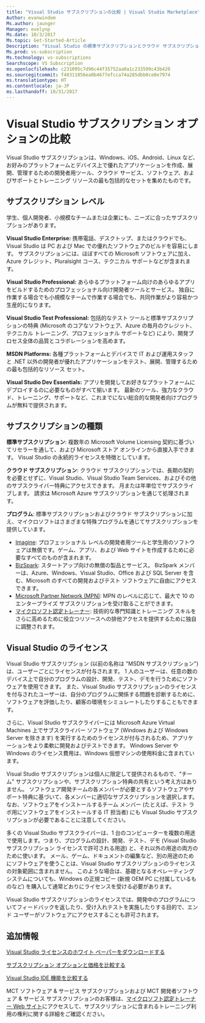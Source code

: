 ```yaml
---
title: "Visual Studio サブスクリプションの比較 | Visual Studio Marketplace"
Author: evanwindom
Ms.author: jaunger
Manager: evelynp
Ms.date: 10/3/2017
Ms.topic: Get-Started-Article
Description: "Visual Studio の標準サブスクリプションとクラウド サブスクリプションの機能と利点を比較します。"
Ms.prod: vs-subscription
Ms.technology: vs-subscriptions
Searchscope: VS Subscription
ms.openlocfilehash: c231095c7d96c44f35752aa0a1c233599c43b420
ms.sourcegitcommit: f40311056ea0b4677efcca74a285dbb0ce0e7974
ms.translationtype: HT
ms.contentlocale: ja-JP
ms.lasthandoff: 10/31/2017
---
```

# <a name="compare-visual-studio-subscription-options"></a>Visual Studio サブスクリプション オプションの比較

Visual Studio サブスクリプションは、Windows、iOS、Android、Linux など、お好みのプラットフォームとデバイス上で優れたアプリケーションを作成、展開、管理するための開発者用ツール、クラウド サービス、ソフトウェア、およびサポートとトレーニング リソースの最も包括的なセットを集めたものです。 

## <a name="subscription-levels"></a>サブスクリプション レベル
学生、個人開発者、小規模なチームまたは企業にも、ニーズに合ったサブスクリプションがあります。 

**Visual Studio Enterprise:** 携帯電話、デスクトップ、またはクラウドでも、Visual Studio は PC および Mac での優れたソフトウェアのビルドを容易にします。 サブスクリプションには、ほぼすべての Microsoft ソフトウェアに加え、Azure クレジット、Pluralsight コース、テクニカル サポートなどが含まれます。

**Visual Studio Professional:** あらゆるプラットフォーム向けのあらゆるアプリをビルドするためのプロフェッショナル向け開発者ツールとサービス。 独自に作業する場合でも小規模なチームで作業する場合でも、共同作業がより容易かつ生産的になります。

**Visual Studio Test Professional:** 包括的なテスト ツールと標準サブスクリプションの特典 (Microsoft のコアなソフトウェア、Azure の毎月のクレジット、テクニカル トレーニング、プロフェッショナル サポートなど) により、開発プロセス全体の品質とコラボレーションを高めます。

**MSDN Platforms:** 各種プラットフォームとデバイスで IT および運用スタッフと .NET 以外の開発者が優れたアプリケーションをテスト、展開、管理するための最も包括的なリソース セット。

**Visual Studio Dev Essentials:** アプリを開発してお好きなプラットフォームにデプロイするのに必要なものがすべて揃います。 最新のツール、強力なクラウド、トレーニング、サポートなど、これまでにない総合的な開発者向けプログラムが無料で提供されます。  

## <a name="subscription-types"></a>サブスクリプションの種類
**標準サブスクリプション**: 複数年の Microsoft Volume Licensing 契約に基づいてリセラーを通して、および Microsoft ストア オンラインから直接入手できます。  Visual Studio の永続的ライセンスを特徴としています。 

**クラウド サブスクリプション**: クラウド サブスクリプションでは、長期の契約を必要とせずに、Visual Studio、Visual Studio Team Services、およびその他のサブスクライバー特典にアクセスできます。  月または年単位でサブスクライブします。 請求は Microsoft Azure サブスクリプションを通じて処理されます。 

**プログラム**: 標準サブスクリプションおよびクラウド サブスクリプションに加え、マイクロソフトはさまざまな特殊プログラムを通じてサブスクリプションを提供しています。

- [Imagine](https://imagine.microsoft.com/en-us/about): プロフェッショナル レベルの開発者用ツールと学生用のソフトウェアは無償です。ゲーム、アプリ、および Web サイトを作成するために必要なすべてのものが含まれます。
- [BizSpark](https://bizspark.microsoft.com/About/Offers): スタートアップ向けの無償の製品とサービス。  BizSpark メンバーは、Azure、Windows、Visual Studio、Office および SQL Server を含む、Microsoft のすべての開発およびテスト ソフトウェアに自由にアクセスできます。 
- [Microsoft Partner Network (MPN)](https://partner.microsoft.com/en-us): MPN のレベルに応じて、最大で 10 のエンタープライズ サブスクリプションを受け取ることができます。 
- [マイクロソフト認定トレーナー](https://www.microsoft.com/en-us/learning/mct-certification.aspx): 技術的な専門知識とトレーニング スキルをさらに高めるために役立つリソースへの排他アクセスを提供するために独自に調整されます。

## <a name="visual-studio-licensing"></a>Visual Studio のライセンス
Visual Studio サブスクリプション (以前の名称は "MSDN サブスクリプション") は、ユーザーごとにライセンスが付与されます。 1 人のユーザーは、任意の数のデバイス上で自分のプログラムの設計、開発、テスト、デモを行うためにソフトウェアを使用できます。 また、Visual Studio サブスクリプションのライセンスを付与されたユーザーは、自分のプログラムに関係する問題を診断するために、ソフトウェアを評価したり、顧客の環境をシミュレートしたりすることもできます。

さらに、Visual Studio サブスクライバーには Microsoft Azure Virtual Machines 上でサブスクライバー ソフトウェア (Windows および Windows Server を除きます) を実行するためのライセンスが付与されるため、アプリケーションをより柔軟に開発およびテストできます。 Windows Server や Windows のライセンス費用は、Windows 仮想マシンの使用料金に含まれています。

Visual Studio サブスクリプションは個人に限定して提供されるもので、"チーム" サブスクリプションや、サブスクリプション特典の共有という考え方はありません。  ソフトウェア開発チームの各メンバーが必要とするソフトウェアやサポート特典に基づいて、各メンバーに適切なサブスクリプションを選択します。 なお、ソフトウェアをインストールするチーム メンバー (たとえば、テスト ラボ用にソフトウェアをインストールする IT 担当者) にも Visual Studio サブスクリプションが必要であることに注意してください。 

多くの Visual Studio サブスクライバーは、1 台のコンピューターを複数の用途で使用します。つまり、プログラムの設計、開発、テスト、デモ (Visual Studio サブスクリプション ライセンスで許可される用途) と、それ以外の用途の両方のために使います。 メール、ゲーム、ドキュメントの編集など、別の用途のためにソフトウェアを使うことは、Visual Studio サブスクリプションのライセンスの対象範囲に含まれません。 このような場合は、基礎となるオペレーティング システムについても、Windows の正規コピー (新規 OEM PC に付属しているものなど) を購入して通常どおりにライセンスを受ける必要があります。

Visual Studio サブスクリプションのライセンスでは、開発中のプログラムについてフィードバックを返したり、受け入れテストを実施したりする目的で、エンド ユーザーがソフトウェアにアクセスすることも許可されます。

## <a name="additional-information"></a>追加情報
[Visual Studio ライセンスのホワイト ペーパーをダウンロードする](https://www.microsoft.com/downloads/details.aspx?displaylang=en&FamilyID=2b1504e6-0bf1-46da-be0e-85cc792c6b9d)

[サブスクリプション オプションと価格を比較する](https://www.visualstudio.com/pricing)

[Visual Studio IDE 機能を比較する](https://www.visualstudio.com/vs/compare/)

MCT ソフトウェア & サービス サブスクリプションおよび MCT 開発者ソフトウェア & サービス サブスクリプションのお客様は、[マイクロソフト認定トレーナー Web サイト](https://www.microsoft.com/learning/en-us/mct-certification.aspx#item-ID0EFAAAAACA)にアクセスして、サブスクリプションに含まれるトレーニング利用の権利に関する詳細をご確認ください。  